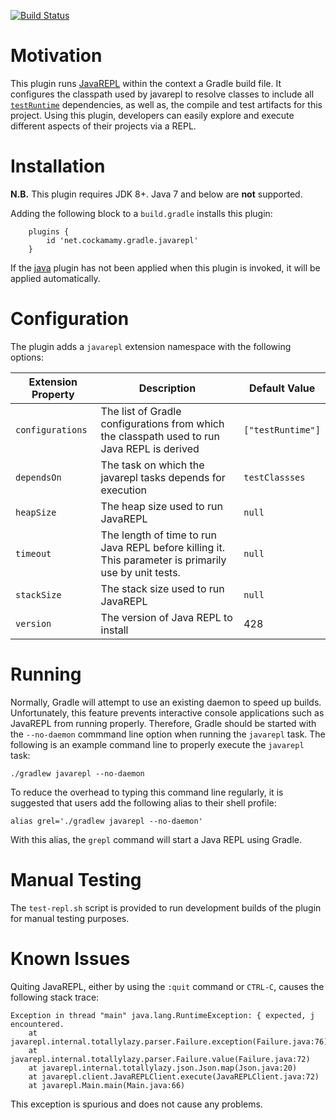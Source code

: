 [![Build Status](https://travis-ci.org/jburwell/gradle-javarepl-plugin.svg?branch=master)](https://travis-ci.org/jburwell/gradle-javarepl-plugin)

# Motivation

This plugin runs [JavaREPL](http://www.javarepl.com) within the context a Gradle build file.  It configures the classpath used by javarepl to resolve classes to include all [`testRuntime`](https://docs.gradle.org/current/userguide/java_plugin.html#sec:java_plugin_and_dependency_management) dependencies, as well as, the compile and test artifacts for this project.  Using this plugin, developers can easily explore and execute different aspects of their projects via a REPL.

# Installation 

**N.B.** This plugin requires JDK 8+.  Java 7 and below are **not** supported.

Adding the following block to a `build.gradle` installs this plugin:

```
    plugins {
        id 'net.cockamamy.gradle.javarepl'
    }
```

If the [java](https://docs.gradle.org/current/userguide/java_plugin.html) plugin has not been applied when this plugin is invoked, it will be applied automatically.

# Configuration

The plugin adds a ``javarepl`` extension namespace with the following options:

|Extension Property|Description|Default Value|
|------------------|-----------|-------------|
|``configurations``|The list of Gradle configurations from which the classpath used to run Java REPL is derived|``["testRuntime"]``|
|``dependsOn``|The task on which the javarepl tasks depends for execution|``testClassses``|
|``heapSize``|The heap size used to run JavaREPL|``null``|
|``timeout``|The length of time to run Java REPL before killing it.  This parameter is primarily use by unit tests. |``null``|
|``stackSize``|The stack size used to run JavaREPL|``null``|
|``version``|The version of Java REPL to install|428|

# Running

Normally, Gradle will attempt to use an existing daemon to speed up builds.  Unfortunately, this feature prevents interactive console applications such as JavaREPL from running properly.  Therefore, Gradle should be started with the ``--no-daemon`` commmand line option when running the ``javarepl`` task.  The following is an example command line to properly execute the ``javarepl`` task:

```
./gradlew javarepl --no-daemon
```

To reduce the overhead to typing this command line regularly, it is suggested that users add the following alias to their shell profile:

```
alias grel='./gradlew javarepl --no-daemon'
```

With this alias, the ``grepl`` command will start a Java REPL using Gradle.

# Manual Testing

The `test-repl.sh` script is provided to run development builds of the plugin for manual testing purposes.

# Known Issues

Quiting JavaREPL, either by using the ``:quit`` command or `CTRL-C`, causes the following stack trace:

```
Exception in thread "main" java.lang.RuntimeException: { expected, j encountered.
	at javarepl.internal.totallylazy.parser.Failure.exception(Failure.java:76)
	at javarepl.internal.totallylazy.parser.Failure.value(Failure.java:72)
	at javarepl.internal.totallylazy.json.Json.map(Json.java:20)
	at javarepl.client.JavaREPLClient.execute(JavaREPLClient.java:72)
	at javarepl.Main.main(Main.java:66)
```

This exception is spurious and does not cause any problems.
